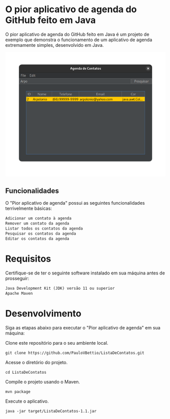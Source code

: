 # O pior aplicativo de agenda do GitHub feito em Java
O pior aplicativo de agenda do GitHub feito em Java é um projeto de exemplo que demonstra o funcionamento de um aplicativo de agenda extremamente simples, desenvolvido em Java.

![preview.png](github%2Fpreview.png)

## Funcionalidades

O "Pior aplicativo de agenda" possui as seguintes funcionalidades terrivelmente básicas:

    Adicionar um contato à agenda
    Remover um contato da agenda
    Listar todos os contatos da agenda
    Pesquisar os contatos da agenda
    Editar os contatos da agenda

# Requisitos

Certifique-se de ter o seguinte software instalado em sua máquina antes de prosseguir:

    Java Development Kit (JDK) versão 11 ou superior
    Apache Maven

# Desenvolvimento

Siga as etapas abaixo para executar o "Pior aplicativo de agenda" em sua máquina:

Clone este repositório para o seu ambiente local.
```
git clone https://github.com/PauloVBettio/ListaDeContatos.git
```

Acesse o diretório do projeto.

```
cd ListaDeContatos
```

Compile o projeto usando o Maven.
```
mvn package
```

Execute o aplicativo.

```
java -jar target/ListaDeContatos-1.1.jar
```